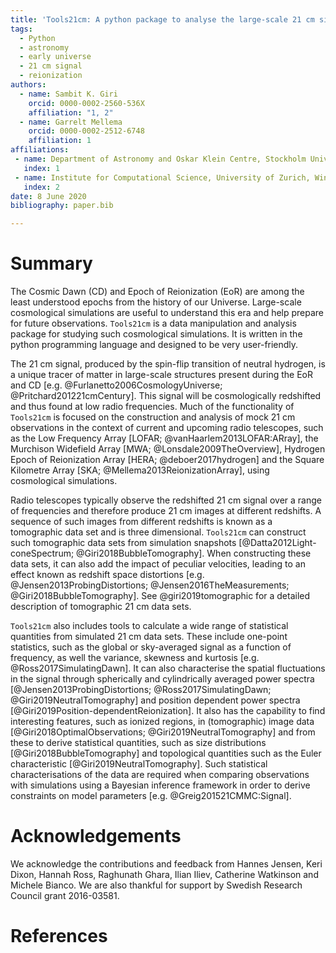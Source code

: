 ```yaml
---
title: 'Tools21cm: A python package to analyse the large-scale 21 cm signal from the Epoch of Reionization and Cosmic Dawn.'
tags:
  - Python
  - astronomy
  - early universe
  - 21 cm signal
  - reionization
authors:
  - name: Sambit K. Giri
    orcid: 0000-0002-2560-536X
    affiliation: "1, 2" 
  - name: Garrelt Mellema
    orcid: 0000-0002-2512-6748
    affiliation: 1
affiliations:
 - name: Department of Astronomy and Oskar Klein Centre, Stockholm University, AlbaNova, SE-106 91 Stockholm, Sweden
   index: 1
 - name: Institute for Computational Science, University of Zurich, Winterthurerstrasse 190, CH-8057 Zurich, Switzerland
   index: 2
date: 8 June 2020
bibliography: paper.bib

---
```


# Summary

The Cosmic Dawn (CD) and Epoch of Reionization (EoR) are among the least understood epochs from the history of our Universe. Large-scale cosmological simulations are useful to understand this era and help prepare for future observations. `Tools21cm` is a data manipulation and analysis package for studying such cosmological simulations. It is written in the python programming language and designed to be very user-friendly.

The 21 cm signal, produced by the spin-flip transition of neutral hydrogen, is a unique tracer of matter in large-scale structures present during the EoR and CD [e.g. @Furlanetto2006CosmologyUniverse; @Pritchard201221cmCentury]. This signal will be cosmologically redshifted and thus found at low radio frequencies.
Much of the functionality of `Tools21cm` is focused on the construction and analysis of mock 21 cm observations in the context of current and upcoming radio telescopes, such as the Low Frequency Array [LOFAR; @vanHaarlem2013LOFAR:ARray], the Murchison Widefield Array [MWA; @Lonsdale2009TheOverview], Hydrogen Epoch of Reionization Array [HERA; @deboer2017hydrogen] and the Square Kilometre Array [SKA; @Mellema2013ReionizationArray], using cosmological simulations.

Radio telescopes typically observe the redshifted 21 cm signal over a range of frequencies and therefore produce 21 cm images at different redshifts. A sequence of such images from different redshifts is known as a tomographic data set and is three dimensional. `Tools21cm` can construct such tomographic data sets from simulation snapshots [@Datta2012Light-coneSpectrum; @Giri2018BubbleTomography]. When constructing these data sets, it can also add the impact of peculiar velocities, leading to an effect known as redshift space distortions [e.g. @Jensen2013ProbingDistortions; @Jensen2016TheMeasurements; @Giri2018BubbleTomography]. See @giri2019tomographic for a detailed description of tomographic 21 cm data sets.

`Tools21cm` also includes tools to calculate a wide range of statistical quantities from simulated 21 cm data sets. These include one-point statistics, such as the global or sky-averaged signal as a function of frequency, as well the variance, skewness and kurtosis [e.g. @Ross2017SimulatingDawn]. It can also characterise the spatial fluctuations in the signal through spherically and cylindrically averaged power spectra [@Jensen2013ProbingDistortions; @Ross2017SimulatingDawn; @Giri2019NeutralTomography] and position dependent power spectra [@Giri2019Position-dependentReionization].
It also has the capability to find interesting features, such as ionized regions, in (tomographic) image data [@Giri2018OptimalObservations; @Giri2019NeutralTomography] and from these to derive statistical quantities, such as size distributions [@Giri2018BubbleTomography] and topological quantities such as the Euler characteristic [@Giri2019NeutralTomography]. Such statistical characterisations of the data are required when comparing observations with simulations using a Bayesian inference framework in order to derive constraints on model parameters [e.g. @Greig201521CMMC:Signal].


# Acknowledgements

We acknowledge the contributions and feedback from Hannes Jensen, Keri Dixon, Hannah Ross, Raghunath Ghara, Ilian Iliev, Catherine Watkinson and Michele Bianco. We are also thankful for support by Swedish Research Council grant 2016-03581.

# References
